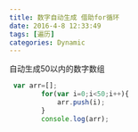 ```yaml
---
title: 数字自动生成 借助for循环
date: 2016-4-8 12:33:49
tags: [遍历]
categories: Dynamic
---
```


自动生成50以内的数字数组

```javascript
 var arr=[];
        for(var i=0;i<50;i++){
            arr.push(i);
        }
        console.log(arr);
```

